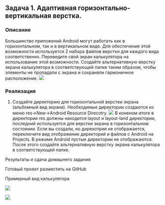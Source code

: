 ## Задача 1. Адаптивная горизонтально-вертикальная верстка.
### Описание

Большинство приложений Android могут работать как в горизонтальном, так и в вертикальном виде. 
Для обеспечения этой возможности используется 2 набора файлов верстки для каждого вида соответственно.
Переведите свой экран калькулятора на использование этой возможности. 
Создайте альтернативную верстку экрана калькулятора в соответствующей папке таким образом, чтобы элементы не пропадали с экрана и сохраняли гармоничное расположение.
![](././img/3.png)

### Реализация

1. Создайте директорию для горизонтальной верстки экрана (альбомный вид экрана).
Необходимые директории создаются из меню res->New->Android Resource Direcotry.
![](././img/4.png)
В коненом итоге в директории res должны находится layout и layout-land директории, последний используется для верстки экрана в горизонтальном состоянии.
Если вы создали, но дирекотрия не отображается, переключите вид отображение директорий и файлов с Android на Projects. В режиме Android пустые директории не отображаются.
После этого создайте альтернативную верстку экрана калькулятора в соответствующей папке.

Результаты и сдача домашнего задания

Готовый проект разместить на GitHub

Примерный вид калькулятора

![](././img/1.png)

![](././img/2.png)
